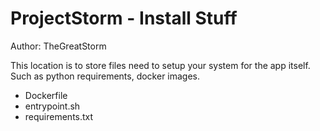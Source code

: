 # ProjectStorm - Install Stuff
Author: TheGreatStorm

This location is to store files need to setup your system for the app itself. 
Such as python requirements, docker images.

* Dockerfile
* entrypoint.sh
* requirements.txt